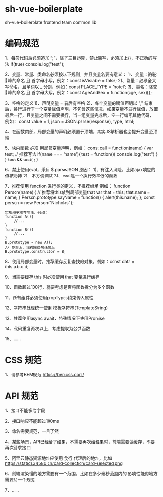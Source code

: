 # sh-vue-boilerplate

sh-vue-boilerplate frontend team common lib

# 编码规范

1、每句代码后必须追加 “;”，除了三目运算，禁止简写，必须加上{}，不正确的写法 if(true) console.log("test");

2、变量、常量、类命名必须按以下规则，并且变量名要有意义：
    1)、变量：骆驼🐫峰的命名 且 首字母小写，例如：const isVisiable = false;
    2)、常量：必须全大写命名，且单词以 _ 分割，例如：const PLACE_TYPE = 'hotel';
    3)、类名：骆驼🐫峰的命名 且 首字母大写，例如：const AgeAndSex = function(age, sex){};

3、空格的定义
    1)、声明变量 = 前后有空格
    2)、每个变量的赋值声明以 "," 结束后，换行进行下一个变量赋值声明，不包含这些情况，如果变量不进行赋值，放置最后一行，且变量之间不需要换行，当一组变量完成后，空一行编写其他代码，
    例如：
    const value = 1,
            json = JSON.parse(response),
            type, html;

4、在函数内部，局部变量的声明必须置于顶端，其实JS解析器也会提升变量至顶端

5、块内函数 必须 用局部变量声明，例如：
    const call = function(name) {
        var test; // 推荐写法
        if(name === 'name'){
            test = function(){
                console.log("test")
            }
        }
        test && test();
    }

6、禁止使用eval，采用 $.parseJSON 
    原因：
    1)、有注入风险，比如ajax响应的值被劫持
    2)、不方便调试
    3)、eval是一个执行效率低的函数

7、推荐使用 function 进行类的定义，不推荐继承
    例如：
    function Person(name) {
        // 推荐将this放到局部变量that
        var that = this;
        that.name = name;
    }
    Person.prototype.sayName = function() {
        alert(this.name);
    };
    const person = new Person("Nicholas");

    实现继承推荐写法，例如：
    function A(){
        //...
    }
    function B(){
        //...
    }
    B.prototype = new A();
    // 原则上，记得把这句话加上
    B.prototype.constructor = B;

8、使用局部变量时，推荐缓存反复查找的对象，例如：const data = this.a.b.c.d;

9、当需要缓存 this 时必须使用 that 变量进行缓存

10、函数超过100行，就要考虑是否将函数拆分为多个函数

11、所有组件必须使用propTypes约束传入属性

12、字符串处理统一使用 模板字符串(TemplateString)

13、推荐使用async await，特殊情况下使用Promise

14、代码重复两次以上，考虑提取为公共函数

15、......


# CSS 规范

1、请参考BEM规范   https://bemcss.com/


# API 规范

1、接口不能多给字段

2、接口响应不能超过100ms

3、命名需要规范，一目了然

4、某些场景，API已经给了结果，不需要再次给结果时，前端需要做缓存，不要再次请求接口

5、阿里云静态资源地址应使用 食行 代理后的地址，比如：https://static1.34580.cn/card-collection/card-selected.png

6、前端渲染慢的地方需要有一个范围，比如在多少毫秒范围内的  影响性能的地方需要给一个规范

7、......

